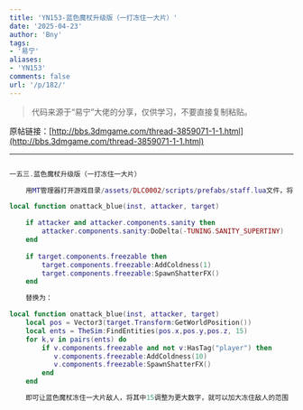 ```yaml
---
title: 'YN153-蓝色魔杖升级版（一打冻住一大片）'
date: '2025-04-23'
author: 'Bny'
tags:
- '易宁'
aliases:
- 'YN153'
comments: false
url: '/p/182/'
---
```


> 代码来源于“易宁”大佬的分享，仅供学习，不要直接复制粘贴。

原帖链接：[http://bbs.3dmgame.com/thread-3859071-1-1.html](http://bbs.3dmgame.com/thread-3859071-1-1.html)

---

```lua  

一五三.蓝色魔杖升级版（一打冻住一大片）

	用MT管理器打开游戏目录/assets/DLC0002/scripts/prefabs/staff.lua文件，将下列内容：

local function onattack_blue(inst, attacker, target)

	if attacker and attacker.components.sanity then
		attacker.components.sanity:DoDelta(-TUNING.SANITY_SUPERTINY)
	end
	
	if target.components.freezable then
		target.components.freezable:AddColdness(1)
		target.components.freezable:SpawnShatterFX()
	end

	替换为：

local function onattack_blue(inst, attacker, target)
	local pos = Vector3(target.Transform:GetWorldPosition())
	local ents = TheSim:FindEntities(pos.x,pos.y,pos.z, 15)
	for k,v in pairs(ents) do
		if v.components.freezable and not v:HasTag("player") then
		   v.components.freezable:AddColdness(10)
		   v.components.freezable:SpawnShatterFX()
		end
	end

	即可让蓝色魔杖冻住一大片敌人，将其中15调整为更大数字，就可以加大冻住敌人的范围

```  

